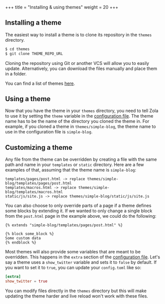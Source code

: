 +++
title = "Installing & using themes"
weight = 20
+++


## Installing a theme

The easiest way to install a theme is to clone its repository in the `themes`
directory.

```bash
$ cd themes
$ git clone THEME_REPO_URL
```

Cloning the repository using Git or another VCS will allow you to easily
update. Alternatively, you can download the files manually and place
them in a folder.

You can find a list of themes [here](@/themes/_index.md).

## Using a theme

Now that you have the theme in your `themes` directory, you need to tell
Zola to use it by setting the `theme` variable in the
[configuration file](@/getting-started/configuration.md). The theme
name has to be the name of the directory you cloned the theme in.
For example, if you cloned a theme in `themes/simple-blog`, the theme name to use
in the configuration file is `simple-blog`.

## Customizing a theme

Any file from the theme can be overridden by creating a file with the same path and name in your `templates` or `static`
directory. Here are a few examples of that, assuming that the theme name is `simple-blog`:

```plain
templates/pages/post.html -> replace themes/simple-blog/templates/pages/post.html
templates/macros.html -> replace themes/simple-blog/templates/macros.html
static/js/site.js -> replace themes/simple-blog/static/js/site.js
```

You can also choose to only override parts of a page if a theme defines some blocks by extending it. If we wanted
to only change a single block from the `post.html` page in the example above, we could do the following:

```
{% extends "simple-blog/templates/pages/post.html" %}

{% block some_block %}
Some custom data
{% endblock %}
```

Most themes will also provide some variables that are meant to be overridden. This happens in the `extra` section
of the [configuration file](@/getting-started/configuration.md).
Let's say a theme uses a `show_twitter` variable and sets it to `false` by default. If you want to set it to `true`,
you can update your `config.toml` like so:

```toml
[extra]
show_twitter = true
```

You can modify files directly in the `themes` directory but this will make updating the theme harder and live reload
won't work with these files.
